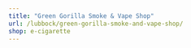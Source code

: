 ```yaml
---
title: "Green Gorilla Smoke & Vape Shop"
url: /lubbock/green-gorilla-smoke-and-vape-shop/
shop: e-cigarette
---
```

